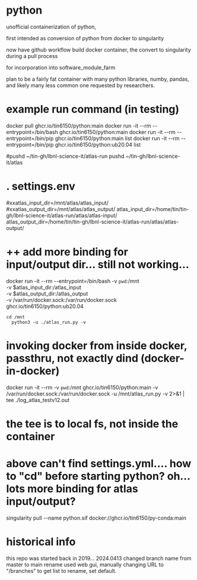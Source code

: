 # python

unofficial 
containerization of python,

first intended as conversion of python from docker to singularity

now have github workflow build docker container, the convert to singularity during a pull process

for incorporation into software_module_farm


plan to be a fairly fat container with many python libraries, numby, pandas, and likely many less common one requested by researchers.




# example run command (in testing)

docker pull          ghcr.io/tin6150/python:main
docker run -it --rm  --entrypoint=/bin/bash ghcr.io/tin6150/python:main
docker run -it --rm  --entrypoint=/bin/pip  ghcr.io/tin6150/python:main    list
docker run -it --rm  --entrypoint=/bin/pip  ghcr.io/tin6150/python:ub20.04 list


#pushd ~/tin-gh/lbnl-science-it/atlas-run
pushd ~/tin-gh/lbnl-science-it/atlas
# . settings.env
#xxatlas_input_dir=/mnt/atlas/atlas_input/
#xxatlas_output_dir=/mnt/atlas/atlas_output/
atlas_input_dir=/home/tin/tin-gh/lbnl-science-it/atlas-run/atlas/atlas-input/
atlas_output_dir=/home/tin/tin-gh/lbnl-science-it/atlas-run/atlas/atlas-output/

# ++ add more binding for input/output dir...   still not working... 
docker run -it --rm --entrypoint=/bin/bash -v `pwd`:/mnt \
  -v $atlas_input_dir:/atlas_input    \
  -v $atlas_output_dir:/atlas_output  \
  -v /var/run/docker.sock:/var/run/docker.sock   ghcr.io/tin6150/python:ub20.04
	
    cd /mnt
	  python3 -u ./atlas_run.py -v


# invoking docker from inside docker, passthru, not exactly dind (docker-in-docker)
docker run -it --rm  -v `pwd`:/mnt ghcr.io/tin6150/python:main -v /var/run/docker.sock:/var/run/docker.sock  -u /mnt/atlas_run.py -v 2>&1 | tee ./log_atlas_testv12.out 
# the tee is to local fs, not inside the container
# above can't find settings.yml.... how to "cd" before starting python?  oh... lots more binding for atlas input/output?



singularity pull --name python.sif docker://ghcr.io/tin6150/py-conda:main



# historical info

this repo was started back in 2019... 
2024.0413 changed branch name from master to main
rename used web gui, manually changing URL to "/branches" to get list to rename, set default.

